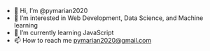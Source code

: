 - 👋 Hi, I’m @pymarian2020
- 👀 I’m interested in Web Development, Data Science, and Machine learning
- 🌱 I’m currently learning JavaScript
- 📫 How to reach me pymarian2020@gmail.com

<!---
pymarian2020/pymarian2020 is a ✨ special ✨ repository because its `README.md` (this file) appears on your GitHub profile.
You can click the Preview link to take a look at your changes.
--->
